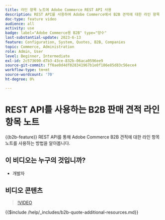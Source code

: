 ```yaml
---
title: 라인 항목 노트에 Adobe Commerce REST API 사용
description: REST API를 사용하여 Adobe Commerce에서 B2B 견적에 대한 라인 항목 노트에 대해 알아봅니다
doc-type: feature video
audience: all
activity: use
badge: label="Adobe Commerce용 B2B" type="양수"
last-substantial-update: 2023-6-13
feature: Configuration, System, Quotes, B2B, Companies
topic: Commerce, Administration
role: Admin, User
level: Beginner, Intermediate
exl-id: 2c573690-d7b3-43ce-832b-06aca0596ee9
source-git-commit: ff0ae0d4df028341967b1e0f186e85d83c56ece4
workflow-type: tm+mt
source-wordcount: '70'
ht-degree: 0%

---
```


# REST API를 사용하는 B2B 판매 견적 라인 항목 노트

{{b2b-feature}}
REST API를 통해 Adobe Commerce B2B 견적에 대한 라인 항목 노트를 사용하는 방법을 알아봅니다.

## 이 비디오는 누구의 것입니까?

- 개발자

## 비디오 콘텐츠

>[!VIDEO](https://video.tv.adobe.com/v/3420418?learn=on)

{{$include /help/_includes/b2b-quote-additional-resources.md}}
